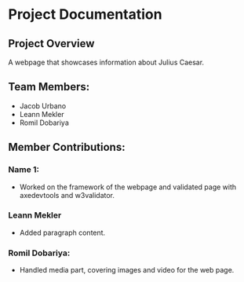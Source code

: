 # Project Documentation

## Project Overview

A webpage that showcases information about Julius Caesar.

## Team Members:

-   Jacob Urbano
-   Leann Mekler
-   Romil Dobariya

## Member Contributions:

### Name 1:

-   Worked on the framework of the webpage and validated page with axedevtools and w3validator.

### Leann Mekler

-   Added paragraph content.

### Romil Dobariya:

-   Handled media part, covering images and video for the web page.
